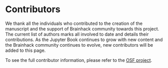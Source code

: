 # Contributors

We thank all the individuals who contributed to the creation of the manuscript
and the support of Brainhack community towards this project. The current list of
authors marks all involved to date and details their contributions. As the
Jupyter Book continues to grow with new content and the Brainhack community
continues to evolve, new contributors will be added to this page.

To see the full contributor information, please refer to the
[OSF project](https://osf.io/4szct/).

```{include} contributors_table.md

```
